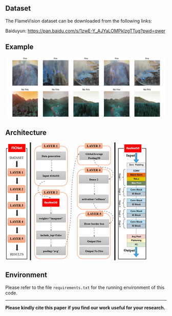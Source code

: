 Dataset
---------------------

The FlameVision dataset can be downloaded from the following links:

Baiduyun: https://pan.baidu.com/s/1zwE-Y_AJYaLOMPkIzgTTug?pwd=qwer 


Example
---------------------

![alt text](./FICNetNoFire.png)


Architecture
---------------------

![alt text](./FICNet_Model.jpg)


Environment
---------------------

Please refer to the file `requirements.txt` for the running environment of this code.


---------------------
**Please kindly cite this paper if you find our work useful for your research.**

